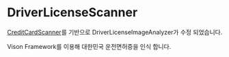 # DriverLicenseScanner

[CreditCardScanner](https://github.com/yhkaplan/credit-card-scanner/blob/main/Package.swift)를 기반으로 DriverLicenseImageAnalyzer가 수정 되었습니다.

Vison Framework를 이용해 대한민국 운전면허증을 인식 합니다.
